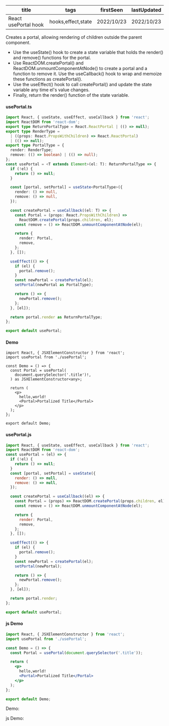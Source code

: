 | title                | tags               | firstSeen  | lastUpdated |
| -------------------- | ------------------ | ---------- | ----------- |
| React usePortal hook | hooks,effect,state | 2022/10/23 | 2022/10/23  |

Creates a portal, allowing rendering of children outside the parent component.

- Use the useState() hook to create a state variable that holds the render() and remove() functions for the portal.
- Use ReactDOM.createPortal() and ReactDOM.unmountComponentAtNode() to create a portal and a function to remove it. Use the useCallback() hook to wrap and memoize these functions as createPortal().
- Use the useEffect() hook to call createPortal() and update the state variable any time el's value changes.
- Finally, return the render() function of the state variable.

#### usePortal.ts

```ts
import React, { useState, useEffect, useCallback } from 'react';
import ReactDOM from 'react-dom';
export type ReturnPortalType = React.ReactPortal | (() => null);
export type RenderType =
  | ((props: React.PropsWithChildren) => React.ReactPortal)
  | (() => null);
export type PortalType = {
  render: RenderType;
  remove: (() => boolean) | (() => null);
};
const usePortal = <T extends Element>(el: T): ReturnPortalType => {
  if (!el) {
    return () => null;
  }

  const [portal, setPortal] = useState<PortalType>({
    render: () => null,
    remove: () => null,
  });

  const createPortal = useCallback((el: T) => {
    const Portal = (props: React.PropsWithChildren) =>
      ReactDOM.createPortal(props.children, el);
    const remove = () => ReactDOM.unmountComponentAtNode(el);

    return {
      render: Portal,
      remove,
    };
  }, []);

  useEffect(() => {
    if (el) {
      portal.remove();
    }
    const newPortal = createPortal(el);
    setPortal(newPortal as PortalType);

    return () => {
      newPortal.remove();
    };
  }, [el]);

  return portal.render as ReturnPortalType;
};

export default usePortal;
```

#### Demo

```tsx | pure
import React, { JSXElementConstructor } from 'react';
import usePortal from './usePortal';

const Demo = () => {
  const Portal = usePortal(
    document.querySelector('.title')!,
  ) as JSXElementConstructor<any>;

  return (
    <p>
      hello,world!
      <Portal>Portalized Title</Portal>
    </p>
  );
};

export default Demo;
```

#### usePortal.js

```js
import React, { useState, useEffect, useCallback } from 'react';
import ReactDOM from 'react-dom';
const usePortal = (el) => {
  if (!el) {
    return () => null;
  }
  const [portal, setPortal] = useState({
    render: () => null,
    remove: () => null,
  });

  const createPortal = useCallback((el) => {
    const Portal = (props) => ReactDOM.createPortal(props.children, el);
    const remove = () => ReactDOM.unmountComponentAtNode(el);

    return {
      render: Portal,
      remove,
    };
  }, []);

  useEffect(() => {
    if (el) {
      portal.remove();
    }
    const newPortal = createPortal(el);
    setPortal(newPortal);

    return () => {
      newPortal.remove();
    };
  }, [el]);

  return portal.render;
};

export default usePortal;
```

#### js Demo

```jsx | pure
import React, { JSXElementConstructor } from 'react';
import usePortal from './usePortal';

const Demo = () => {
  const Portal = usePortal(document.querySelector('.title'));

  return (
    <p>
      hello,world!
      <Portal>Portalized Title</Portal>
    </p>
  );
};

export default Demo;
```

Demo:

<code src="./Demo.tsx"></code>

js Demo:

<code src="./js/Demo.jsx"></code>
